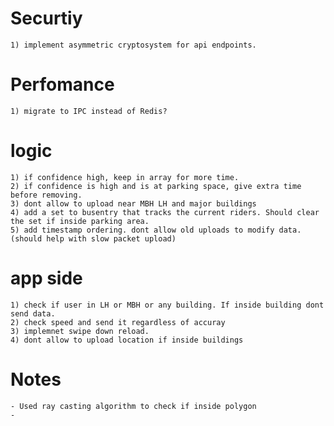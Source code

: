 # Securtiy
    1) implement asymmetric cryptosystem for api endpoints.

# Perfomance
    1) migrate to IPC instead of Redis?


# logic
    1) if confidence high, keep in array for more time.
    2) if confidence is high and is at parking space, give extra time before removing.
    3) dont allow to upload near MBH LH and major buildings
    4) add a set to busentry that tracks the current riders. Should clear the set if inside parking area.
    5) add timestamp ordering. dont allow old uploads to modify data. (should help with slow packet upload)

# app side
    1) check if user in LH or MBH or any building. If inside building dont send data.
    2) check speed and send it regardless of accuray
    3) implemnet swipe down reload.
    4) dont allow to upload location if inside buildings

# Notes
    - Used ray casting algorithm to check if inside polygon
    - 

